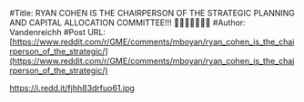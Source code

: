 #Title: RYAN COHEN IS THE CHAIRPERSON OF THE STRATEGIC PLANNING AND CAPITAL ALLOCATION COMMITTEE!!! 🚀🚀🚀🚀🚀🚀🚀
#Author: Vandenreichh
#Post URL: [https://www.reddit.com/r/GME/comments/mboyan/ryan_cohen_is_the_chairperson_of_the_strategic/](https://www.reddit.com/r/GME/comments/mboyan/ryan_cohen_is_the_chairperson_of_the_strategic/)


https://i.redd.it/fjhh83drfuo61.jpg